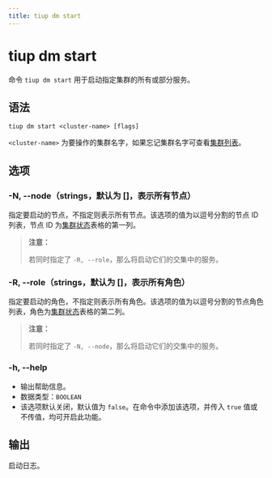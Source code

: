 ```yaml
---
title: tiup dm start
---
```


# tiup dm start

命令 `tiup dm start` 用于启动指定集群的所有或部分服务。

## 语法

```shell
tiup dm start <cluster-name> [flags]
```

`<cluster-name>` 为要操作的集群名字，如果忘记集群名字可查看[集群列表](/tiup/tiup-component-dm-list.md)。

## 选项

### -N, --node（strings，默认为 []，表示所有节点）

指定要启动的节点，不指定则表示所有节点。该选项的值为以逗号分割的节点 ID 列表，节点 ID 为[集群状态](/tiup/tiup-component-dm-display.md)表格的第一列。

> **注意：**
> 
> 若同时指定了 `-R, --role`，那么将启动它们的交集中的服务。

### -R, --role（strings，默认为 []，表示所有角色）

指定要启动的角色，不指定则表示所有角色。该选项的值为以逗号分割的节点角色列表，角色为[集群状态](/tiup/tiup-component-dm-display.md)表格的第二列。

> **注意：**
> 
> 若同时指定了 `-N, --node`，那么将启动它们的交集中的服务。

### -h, --help

- 输出帮助信息。
- 数据类型：`BOOLEAN`
- 该选项默认关闭，默认值为 `false`。在命令中添加该选项，并传入 `true` 值或不传值，均可开启此功能。

## 输出

启动日志。